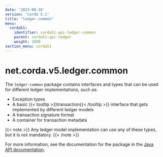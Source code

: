 ```yaml
---
date: '2023-08-10'
version: 'Corda 5.1'
title: "ledger.common"
menu:
  corda51:
    identifier: corda51-api-ledger-common
    parent: corda51-api-ledger
    weight: 1000
section_menu: corda51
---
```

# net.corda.v5.ledger.common

The `ledger-common` package contains interfaces and types that can be used for different ledger implementations, such as:
* Exception types
* A basic {{< tooltip >}}transaction{{< /tooltip >}} interface that gets implemented by different ledger models
* A transaction signature format
* A container for transaction metadata

{{< note >}}
Any ledger model implementation can use any of these types, but it is not mandatory.
{{< /note >}}

For more information, see the documentation for the package in the <a href="/en/api-ref/corda/{{<version-num>}}/net/corda/v5/ledger/common/package-summary.html" target=" blank">Java API documentation</a>.
